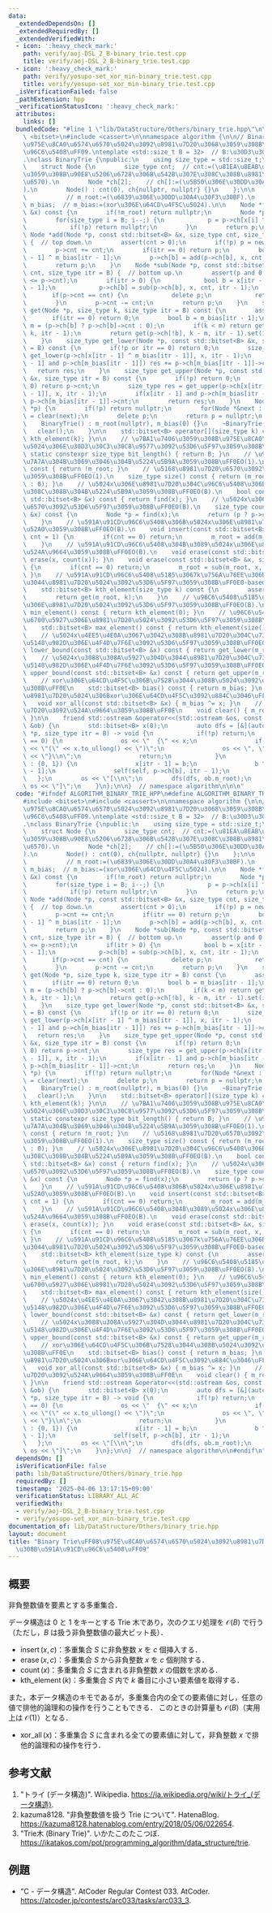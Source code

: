 ```yaml
---
data:
  _extendedDependsOn: []
  _extendedRequiredBy: []
  _extendedVerifiedWith:
  - icon: ':heavy_check_mark:'
    path: verify/aoj-DSL_2_B-binary_trie.test.cpp
    title: verify/aoj-DSL_2_B-binary_trie.test.cpp
  - icon: ':heavy_check_mark:'
    path: verify/yosupo-set_xor_min-binary_trie.test.cpp
    title: verify/yosupo-set_xor_min-binary_trie.test.cpp
  _isVerificationFailed: false
  _pathExtension: hpp
  _verificationStatusIcon: ':heavy_check_mark:'
  attributes:
    links: []
  bundledCode: "#line 1 \"lib/DataStructure/Others/binary_trie.hpp\"\n\n\n\n#include\
    \ <bitset>\n#include <cassert>\n\nnamespace algorithm {\n\n// Binary Trie\uFF08\
    \u975E\u8CA0\u6574\u6570\u5024\u3092\u8981\u7D20\u3068\u3059\u308B\u591A\u91CD\
    \u96C6\u5408\uFF09.\ntemplate <std::size_t B = 32>  // B:\u30D3\u30C3\u30C8\u9577\
    .\nclass BinaryTrie {\npublic:\n    using size_type = std::size_t;\n\nprivate:\n\
    \    struct Node {\n        size_type cnt;  // cnt:=(\u81EA\u8EAB\u3092\u6839\u3068\
    \u3059\u308B\u90E8\u5206\u6728\u306B\u542B\u307E\u308C\u308B\u8981\u7D20\u306E\
    \u6570).\n        Node *ch[2];    // ch[]:=(\u5B50\u306E\u30DD\u30A4\u30F3\u30BF\
    ).\n        Node() : cnt(0), ch{nullptr, nullptr} {}\n    };\n\n    Node *m_root;\
    \           // m_root:=(\u6839\u306E\u30DD\u30A4\u30F3\u30BF).\n    std::bitset<B>\
    \ m_bias;  // m_bias:=(xor\u306E\u64CD\u4F5C\u5024).\n\n    Node *find(const std::bitset<B>\
    \ &x) const {\n        if(!m_root) return nullptr;\n        Node *p = m_root;\n\
    \        for(size_type i = B; i--;) {\n            p = p->ch[x[i] ^ m_bias[i]];\n\
    \            if(!p) return nullptr;\n        }\n        return p;\n    }\n   \
    \ Node *add(Node *p, const std::bitset<B> &x, size_type cnt, size_type itr = B)\
    \ {  // top down.\n        assert(cnt > 0);\n        if(!p) p = new Node();\n\
    \        p->cnt += cnt;\n        if(itr == 0) return p;\n        bool b = x[itr\
    \ - 1] ^ m_bias[itr - 1];\n        p->ch[b] = add(p->ch[b], x, cnt, itr - 1);\n\
    \        return p;\n    }\n    Node *sub(Node *p, const std::bitset<B> &x, size_type\
    \ cnt, size_type itr = B) {  // bottom up.\n        assert(p and 0 < cnt and cnt\
    \ <= p->cnt);\n        if(itr > 0) {\n            bool b = x[itr - 1] ^ m_bias[itr\
    \ - 1];\n            p->ch[b] = sub(p->ch[b], x, cnt, itr - 1);\n        }\n \
    \       if(p->cnt == cnt) {\n            delete p;\n            return p = nullptr;\n\
    \        }\n        p->cnt -= cnt;\n        return p;\n    }\n    std::bitset<B>\
    \ get(Node *p, size_type k, size_type itr = B) const {\n        assert(p);\n \
    \       if(itr == 0) return 0;\n        bool b = m_bias[itr - 1];\n        size_type\
    \ m = (p->ch[b] ? p->ch[b]->cnt : 0);\n        if(k < m) return get(p->ch[b],\
    \ k, itr - 1);\n        return get(p->ch[!b], k - m, itr - 1).set(itr - 1);\n\
    \    }\n    size_type get_lower(Node *p, const std::bitset<B> &x, size_type itr\
    \ = B) const {\n        if(!p or itr == 0) return 0;\n        size_type res =\
    \ get_lower(p->ch[x[itr - 1] ^ m_bias[itr - 1]], x, itr - 1);\n        if(x[itr\
    \ - 1] and p->ch[m_bias[itr - 1]]) res += p->ch[m_bias[itr - 1]]->cnt;\n     \
    \   return res;\n    }\n    size_type get_upper(Node *p, const std::bitset<B>\
    \ &x, size_type itr = B) const {\n        if(!p) return 0;\n        if(itr ==\
    \ 0) return p->cnt;\n        size_type res = get_upper(p->ch[x[itr - 1] ^ m_bias[itr\
    \ - 1]], x, itr - 1);\n        if(x[itr - 1] and p->ch[m_bias[itr - 1]]) res +=\
    \ p->ch[m_bias[itr - 1]]->cnt;\n        return res;\n    }\n    Node *clear(Node\
    \ *p) {\n        if(!p) return nullptr;\n        for(Node *&next : p->ch) next\
    \ = clear(next);\n        delete p;\n        return p = nullptr;\n    }\n\npublic:\n\
    \    BinaryTrie() : m_root(nullptr), m_bias(0) {}\n    ~BinaryTrie() {\n     \
    \   clear();\n    }\n\n    std::bitset<B> operator[](size_type k) const { return\
    \ kth_element(k); }\n\n    // \u7BA1\u7406\u3059\u308B\u975E\u8CA0\u6574\u6570\
    \u5024\u306E\u30D3\u30C3\u30C8\u9577\u3092\u53D6\u5F97\u3059\u308B\uFF0E\n   \
    \ static constexpr size_type bit_length() { return B; }\n    // \u96C6\u5408\u304C\
    \u7A7A\u304B\u3069\u3046\u304B\u5224\u5B9A\u3059\u308B\uFF0EO(1).\n    bool empty()\
    \ const { return !m_root; }\n    // \u5168\u8981\u7D20\u6570\u3092\u53D6\u5F97\
    \u3059\u308B\uFF0EO(1).\n    size_type size() const { return (m_root ? m_root->cnt\
    \ : 0); }\n    // \u5024x\u306E\u8981\u7D20\u304C\u96C6\u5408\u306B\u542B\u307E\
    \u308C\u308B\u304B\u5224\u5B9A\u3059\u308B\uFF0EO(B).\n    bool contains(const\
    \ std::bitset<B> &x) const { return find(x); }\n    // \u5024x\u306E\u8981\u7D20\
    \u6570\u3092\u53D6\u5F97\u3059\u308B\uFF0EO(B).\n    size_type count(const std::bitset<B>\
    \ &x) const {\n        Node *p = find(x);\n        return (p ? p->cnt : 0);\n\
    \    }\n    // \u591A\u91CD\u96C6\u5408\u306B\u5024x\u306E\u8981\u7D20\u3092\u8FFD\
    \u52A0\u3059\u308B\uFF0EO(B).\n    void insert(const std::bitset<B> &x, size_type\
    \ cnt = 1) {\n        if(cnt == 0) return;\n        m_root = add(m_root, x, cnt);\n\
    \    }\n    // \u591A\u91CD\u96C6\u5408\u304B\u3089\u5024x\u306E\u8981\u7D20\u3092\
    \u524A\u9664\u3059\u308B\uFF0EO(B).\n    void erase(const std::bitset<B> &x) {\
    \ erase(x, count(x)); }\n    void erase(const std::bitset<B> &x, size_type cnt)\
    \ {\n        if(cnt == 0) return;\n        m_root = sub(m_root, x, cnt);\n   \
    \ }\n    // \u591A\u91CD\u96C6\u5408\u5185\u3067k\u756A\u76EE\u306B\u5C0F\u3055\
    \u3044\u8981\u7D20\u5024\u3092\u53D6\u5F97\u3059\u308B\uFF0E0-based index. O(B).\n\
    \    std::bitset<B> kth_element(size_type k) const {\n        assert(k < size());\n\
    \        return get(m_root, k);\n    }\n    // \u96C6\u5408\u5185\u3067\u6700\u5C0F\
    \u306E\u8981\u7D20\u5024\u3092\u53D6\u5F97\u3059\u308B\uFF0EO(B).\n    std::bitset<B>\
    \ min_element() const { return kth_element(0); }\n    // \u96C6\u5408\u5185\u3067\
    \u6700\u5927\u306E\u8981\u7D20\u5024\u3092\u53D6\u5F97\u3059\u308B\uFF0EO(B).\n\
    \    std::bitset<B> max_element() const { return kth_element(size() - 1); }\n\
    \    // \u5024x\u4EE5\u4E0A\u3067\u3042\u308B\u8981\u7D20\u304C\u73FE\u308C\u308B\
    \u5148\u982D\u306E\u4F4D\u7F6E\u3092\u53D6\u5F97\u3059\u308B\uFF0EO(B).\n    size_type\
    \ lower_bound(const std::bitset<B> &x) const { return get_lower(m_root, x); }\n\
    \    // \u5024x\u3088\u308A\u5927\u304D\u3044\u8981\u7D20\u304C\u73FE\u308C\u308B\
    \u5148\u982D\u306E\u4F4D\u7F6E\u3092\u53D6\u5F97\u3059\u308B\uFF0EO(B).\n    size_type\
    \ upper_bound(const std::bitset<B> &x) const { return get_upper(m_root, x); }\n\
    \    // xor\u306E\u64CD\u4F5C\u306B\u7528\u3044\u308B\u5024\u3092\u53D6\u5F97\u3059\
    \u308B\uFF0E\n    std::bitset<B> bias() const { return m_bias; }\n    // \u5168\
    \u8981\u7D20\u5024\u306Bxor\u306E\u64CD\u4F5C\u3092\u884C\u3046\uFF0EO(B).\n \
    \   void xor_all(const std::bitset<B> &x) { m_bias ^= x; }\n    // \u5168\u8981\
    \u7D20\u3092\u524A\u9664\u3059\u308B\uFF0E\n    void clear() { m_root = clear(m_root);\
    \ }\n\n    friend std::ostream &operator<<(std::ostream &os, const BinaryTrie\
    \ &ob) {\n        std::bitset<B> x(0);\n        auto dfs = [&](auto self, Node\
    \ *p, size_type itr = B) -> void {\n            if(!p) return;\n            if(itr\
    \ == 0) {\n                os << \"  {\" << x;\n                if(B <= 64) os\
    \ << \"(\" << x.to_ullong() << \")\";\n                os << \", \" << p->cnt\
    \ << \"}\\n\";\n                return;\n            }\n            for(bool b\
    \ : {0, 1}) {\n                x[itr - 1] = b;\n                b ^= ob.m_bias[itr\
    \ - 1];\n                self(self, p->ch[b], itr - 1);\n            }\n     \
    \   };\n        os << \"[\\n\";\n        dfs(dfs, ob.m_root);\n        return\
    \ os << \"]\";\n    }\n};\n\n}  // namespace algorithm\n\n\n"
  code: "#ifndef ALGORITHM_BINARY_TRIE_HPP\n#define ALGORITHM_BINARY_TRIE_HPP 1\n\n\
    #include <bitset>\n#include <cassert>\n\nnamespace algorithm {\n\n// Binary Trie\uFF08\
    \u975E\u8CA0\u6574\u6570\u5024\u3092\u8981\u7D20\u3068\u3059\u308B\u591A\u91CD\
    \u96C6\u5408\uFF09.\ntemplate <std::size_t B = 32>  // B:\u30D3\u30C3\u30C8\u9577\
    .\nclass BinaryTrie {\npublic:\n    using size_type = std::size_t;\n\nprivate:\n\
    \    struct Node {\n        size_type cnt;  // cnt:=(\u81EA\u8EAB\u3092\u6839\u3068\
    \u3059\u308B\u90E8\u5206\u6728\u306B\u542B\u307E\u308C\u308B\u8981\u7D20\u306E\
    \u6570).\n        Node *ch[2];    // ch[]:=(\u5B50\u306E\u30DD\u30A4\u30F3\u30BF\
    ).\n        Node() : cnt(0), ch{nullptr, nullptr} {}\n    };\n\n    Node *m_root;\
    \           // m_root:=(\u6839\u306E\u30DD\u30A4\u30F3\u30BF).\n    std::bitset<B>\
    \ m_bias;  // m_bias:=(xor\u306E\u64CD\u4F5C\u5024).\n\n    Node *find(const std::bitset<B>\
    \ &x) const {\n        if(!m_root) return nullptr;\n        Node *p = m_root;\n\
    \        for(size_type i = B; i--;) {\n            p = p->ch[x[i] ^ m_bias[i]];\n\
    \            if(!p) return nullptr;\n        }\n        return p;\n    }\n   \
    \ Node *add(Node *p, const std::bitset<B> &x, size_type cnt, size_type itr = B)\
    \ {  // top down.\n        assert(cnt > 0);\n        if(!p) p = new Node();\n\
    \        p->cnt += cnt;\n        if(itr == 0) return p;\n        bool b = x[itr\
    \ - 1] ^ m_bias[itr - 1];\n        p->ch[b] = add(p->ch[b], x, cnt, itr - 1);\n\
    \        return p;\n    }\n    Node *sub(Node *p, const std::bitset<B> &x, size_type\
    \ cnt, size_type itr = B) {  // bottom up.\n        assert(p and 0 < cnt and cnt\
    \ <= p->cnt);\n        if(itr > 0) {\n            bool b = x[itr - 1] ^ m_bias[itr\
    \ - 1];\n            p->ch[b] = sub(p->ch[b], x, cnt, itr - 1);\n        }\n \
    \       if(p->cnt == cnt) {\n            delete p;\n            return p = nullptr;\n\
    \        }\n        p->cnt -= cnt;\n        return p;\n    }\n    std::bitset<B>\
    \ get(Node *p, size_type k, size_type itr = B) const {\n        assert(p);\n \
    \       if(itr == 0) return 0;\n        bool b = m_bias[itr - 1];\n        size_type\
    \ m = (p->ch[b] ? p->ch[b]->cnt : 0);\n        if(k < m) return get(p->ch[b],\
    \ k, itr - 1);\n        return get(p->ch[!b], k - m, itr - 1).set(itr - 1);\n\
    \    }\n    size_type get_lower(Node *p, const std::bitset<B> &x, size_type itr\
    \ = B) const {\n        if(!p or itr == 0) return 0;\n        size_type res =\
    \ get_lower(p->ch[x[itr - 1] ^ m_bias[itr - 1]], x, itr - 1);\n        if(x[itr\
    \ - 1] and p->ch[m_bias[itr - 1]]) res += p->ch[m_bias[itr - 1]]->cnt;\n     \
    \   return res;\n    }\n    size_type get_upper(Node *p, const std::bitset<B>\
    \ &x, size_type itr = B) const {\n        if(!p) return 0;\n        if(itr ==\
    \ 0) return p->cnt;\n        size_type res = get_upper(p->ch[x[itr - 1] ^ m_bias[itr\
    \ - 1]], x, itr - 1);\n        if(x[itr - 1] and p->ch[m_bias[itr - 1]]) res +=\
    \ p->ch[m_bias[itr - 1]]->cnt;\n        return res;\n    }\n    Node *clear(Node\
    \ *p) {\n        if(!p) return nullptr;\n        for(Node *&next : p->ch) next\
    \ = clear(next);\n        delete p;\n        return p = nullptr;\n    }\n\npublic:\n\
    \    BinaryTrie() : m_root(nullptr), m_bias(0) {}\n    ~BinaryTrie() {\n     \
    \   clear();\n    }\n\n    std::bitset<B> operator[](size_type k) const { return\
    \ kth_element(k); }\n\n    // \u7BA1\u7406\u3059\u308B\u975E\u8CA0\u6574\u6570\
    \u5024\u306E\u30D3\u30C3\u30C8\u9577\u3092\u53D6\u5F97\u3059\u308B\uFF0E\n   \
    \ static constexpr size_type bit_length() { return B; }\n    // \u96C6\u5408\u304C\
    \u7A7A\u304B\u3069\u3046\u304B\u5224\u5B9A\u3059\u308B\uFF0EO(1).\n    bool empty()\
    \ const { return !m_root; }\n    // \u5168\u8981\u7D20\u6570\u3092\u53D6\u5F97\
    \u3059\u308B\uFF0EO(1).\n    size_type size() const { return (m_root ? m_root->cnt\
    \ : 0); }\n    // \u5024x\u306E\u8981\u7D20\u304C\u96C6\u5408\u306B\u542B\u307E\
    \u308C\u308B\u304B\u5224\u5B9A\u3059\u308B\uFF0EO(B).\n    bool contains(const\
    \ std::bitset<B> &x) const { return find(x); }\n    // \u5024x\u306E\u8981\u7D20\
    \u6570\u3092\u53D6\u5F97\u3059\u308B\uFF0EO(B).\n    size_type count(const std::bitset<B>\
    \ &x) const {\n        Node *p = find(x);\n        return (p ? p->cnt : 0);\n\
    \    }\n    // \u591A\u91CD\u96C6\u5408\u306B\u5024x\u306E\u8981\u7D20\u3092\u8FFD\
    \u52A0\u3059\u308B\uFF0EO(B).\n    void insert(const std::bitset<B> &x, size_type\
    \ cnt = 1) {\n        if(cnt == 0) return;\n        m_root = add(m_root, x, cnt);\n\
    \    }\n    // \u591A\u91CD\u96C6\u5408\u304B\u3089\u5024x\u306E\u8981\u7D20\u3092\
    \u524A\u9664\u3059\u308B\uFF0EO(B).\n    void erase(const std::bitset<B> &x) {\
    \ erase(x, count(x)); }\n    void erase(const std::bitset<B> &x, size_type cnt)\
    \ {\n        if(cnt == 0) return;\n        m_root = sub(m_root, x, cnt);\n   \
    \ }\n    // \u591A\u91CD\u96C6\u5408\u5185\u3067k\u756A\u76EE\u306B\u5C0F\u3055\
    \u3044\u8981\u7D20\u5024\u3092\u53D6\u5F97\u3059\u308B\uFF0E0-based index. O(B).\n\
    \    std::bitset<B> kth_element(size_type k) const {\n        assert(k < size());\n\
    \        return get(m_root, k);\n    }\n    // \u96C6\u5408\u5185\u3067\u6700\u5C0F\
    \u306E\u8981\u7D20\u5024\u3092\u53D6\u5F97\u3059\u308B\uFF0EO(B).\n    std::bitset<B>\
    \ min_element() const { return kth_element(0); }\n    // \u96C6\u5408\u5185\u3067\
    \u6700\u5927\u306E\u8981\u7D20\u5024\u3092\u53D6\u5F97\u3059\u308B\uFF0EO(B).\n\
    \    std::bitset<B> max_element() const { return kth_element(size() - 1); }\n\
    \    // \u5024x\u4EE5\u4E0A\u3067\u3042\u308B\u8981\u7D20\u304C\u73FE\u308C\u308B\
    \u5148\u982D\u306E\u4F4D\u7F6E\u3092\u53D6\u5F97\u3059\u308B\uFF0EO(B).\n    size_type\
    \ lower_bound(const std::bitset<B> &x) const { return get_lower(m_root, x); }\n\
    \    // \u5024x\u3088\u308A\u5927\u304D\u3044\u8981\u7D20\u304C\u73FE\u308C\u308B\
    \u5148\u982D\u306E\u4F4D\u7F6E\u3092\u53D6\u5F97\u3059\u308B\uFF0EO(B).\n    size_type\
    \ upper_bound(const std::bitset<B> &x) const { return get_upper(m_root, x); }\n\
    \    // xor\u306E\u64CD\u4F5C\u306B\u7528\u3044\u308B\u5024\u3092\u53D6\u5F97\u3059\
    \u308B\uFF0E\n    std::bitset<B> bias() const { return m_bias; }\n    // \u5168\
    \u8981\u7D20\u5024\u306Bxor\u306E\u64CD\u4F5C\u3092\u884C\u3046\uFF0EO(B).\n \
    \   void xor_all(const std::bitset<B> &x) { m_bias ^= x; }\n    // \u5168\u8981\
    \u7D20\u3092\u524A\u9664\u3059\u308B\uFF0E\n    void clear() { m_root = clear(m_root);\
    \ }\n\n    friend std::ostream &operator<<(std::ostream &os, const BinaryTrie\
    \ &ob) {\n        std::bitset<B> x(0);\n        auto dfs = [&](auto self, Node\
    \ *p, size_type itr = B) -> void {\n            if(!p) return;\n            if(itr\
    \ == 0) {\n                os << \"  {\" << x;\n                if(B <= 64) os\
    \ << \"(\" << x.to_ullong() << \")\";\n                os << \", \" << p->cnt\
    \ << \"}\\n\";\n                return;\n            }\n            for(bool b\
    \ : {0, 1}) {\n                x[itr - 1] = b;\n                b ^= ob.m_bias[itr\
    \ - 1];\n                self(self, p->ch[b], itr - 1);\n            }\n     \
    \   };\n        os << \"[\\n\";\n        dfs(dfs, ob.m_root);\n        return\
    \ os << \"]\";\n    }\n};\n\n}  // namespace algorithm\n\n#endif\n"
  dependsOn: []
  isVerificationFile: false
  path: lib/DataStructure/Others/binary_trie.hpp
  requiredBy: []
  timestamp: '2025-04-06 13:17:15+09:00'
  verificationStatus: LIBRARY_ALL_AC
  verifiedWith:
  - verify/aoj-DSL_2_B-binary_trie.test.cpp
  - verify/yosupo-set_xor_min-binary_trie.test.cpp
documentation_of: lib/DataStructure/Others/binary_trie.hpp
layout: document
title: "Binary Trie\uFF08\u975E\u8CA0\u6574\u6570\u5024\u3092\u8981\u7D20\u3068\u3059\
  \u308B\u591A\u91CD\u96C6\u5408\uFF09"
---
```



## 概要

非負整数値を要素とする多重集合．

データ構造は $0$ と $1$ をキーとする Trie 木であり，次のクエリ処理を $\mathcal{O}(B)$ で行う（ただし，$B$ は扱う非負整数値の最大ビット長）．

- $\operatorname{insert}(x,c)$：多重集合 $S$ に非負整数 $x$ を $c$ 個挿入する．
- $\operatorname{erase}(x,c)$：多重集合 $S$ から非負整数 $x$ を $c$ 個削除する．
- $\operatorname{count}(x)$：多重集合 $S$ に含まれる非負整数 $x$ の個数を求める．
- $\operatorname{kth\_element}(k)$：多重集合 $S$ 内で $k$ 番目に小さい要素値を取得する．

また，本データ構造のキモであるが，多重集合内の全ての要素値に対し，任意の値で排他的論理和の操作を行うこともできる．
このときの計算量も $\mathcal{O}(B)$（実用上は $\mathcal{O}(1)$）となる．

- $\operatorname{xor\_all}(x)$：多重集合 $S$ に含まれる全ての要素値に対して，非負整数 $x$ で排他的論理和の操作を行う．


## 参考文献

1. "トライ (データ構造)". Wikipedia. <https://ja.wikipedia.org/wiki/トライ_(データ構造)>.
1. kazuma8128. "非負整数値を扱う Trie について". HatenaBlog. <https://kazuma8128.hatenablog.com/entry/2018/05/06/022654>.
1. "Trie木 (Binary Trie)". いかたこのたこつぼ. <https://ikatakos.com/pot/programming_algorithm/data_structure/trie>.


## 例題

- "C - データ構造". AtCoder Regular Contest 033. AtCoder. <https://atcoder.jp/contests/arc033/tasks/arc033_3>.
